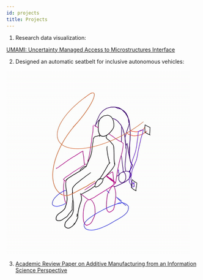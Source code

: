 ```yaml
---
id: projects
title: Projects
---
```


1) Research data visualization:

[UMAMI: Uncertainty Managed Access to Microstructures Interface](http://morph.odin.cse.buffalo.edu/)

2) Designed an automatic seatbelt for inclusive autonomous vehicles:

![seatbelt](./assets/seatbelt.gif)

3) [Academic Review Paper on Additive Manufacturing from an Information Science Perspective](https://www.researchgate.net/publication/335083733_A_Review_of_3D_Printing_Research_from_Computer_and_Information_Science_Perspective_Challenges_and_Research_Directions)


